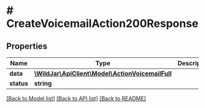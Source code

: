 # # CreateVoicemailAction200Response

## Properties

Name | Type | Description | Notes
------------ | ------------- | ------------- | -------------
**data** | [**\WildJar\ApiClient\Model\ActionVoicemailFull**](ActionVoicemailFull.md) |  | [optional]
**status** | **string** |  | [optional]

[[Back to Model list]](../../README.md#models) [[Back to API list]](../../README.md#endpoints) [[Back to README]](../../README.md)
